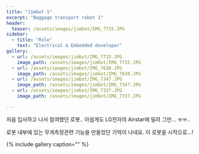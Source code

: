 ```yaml
---
title: "Jimbot 1"
excerpt: "Baggage transport robot 1"
header:
  teaser: /assets/images/jimbot/IMG_7715.JPG
sidebar:
  - title: "Role"
    text: "Electrical & Embedded developer"
gallery:
  - url: /assets/images/jimbot/IMG_7715.JPG
    image_path: /assets/images/jimbot/IMG_7715.JPG
  - url: /assets/images/jimbot/IMG_7638.JPG
    image_path: /assets/images/jimbot/IMG_7638.JPG
  - url: /assets/images/jimbot/IMG_7347.JPG
    image_path: /assets/images/jimbot/IMG_7347.JPG
  - url: /assets/images/jimbot/IMG_7337.JPG
    image_path: /assets/images/jimbot/IMG_7337.JPG

---
```


처음 입사하고 나서 참여했던 로봇..
아쉽게도 LG전자의 Airstar에 밀려 그만... ㅠㅠ..

로봇 내부에 있는 무게측정관련 기능을 만들었던 기억이 나네요.
이 로봇을 시작으로...! 

{% include gallery caption="" %}